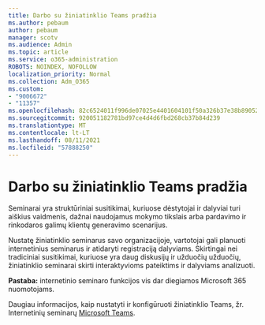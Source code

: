 ```yaml
---
title: Darbo su žiniatinklio Teams pradžia
ms.author: pebaum
author: pebaum
manager: scotv
ms.audience: Admin
ms.topic: article
ms.service: o365-administration
ROBOTS: NOINDEX, NOFOLLOW
localization_priority: Normal
ms.collection: Adm_O365
ms.custom:
- "9006672"
- "11357"
ms.openlocfilehash: 82c6524011f996de07025e4401604101f50a326b37e38b890524626325a01aaf
ms.sourcegitcommit: 920051182781bd97ce4d4d6fbd268cb37b84d239
ms.translationtype: MT
ms.contentlocale: lt-LT
ms.lasthandoff: 08/11/2021
ms.locfileid: "57888250"
---
```

# <a name="getting-started-with-teams-webinars"></a>Darbo su žiniatinklio Teams pradžia

Seminarai yra struktūriniai susitikimai, kuriuose dėstytojai ir dalyviai turi aiškius vaidmenis, dažnai naudojamus mokymo tikslais arba pardavimo ir rinkodaros galimų klientų generavimo scenarijus.

Nustatę žiniatinklio seminarus savo organizacijoje, vartotojai gali planuoti internetinius seminarus ir atidaryti registraciją dalyviams. Skirtingai nei tradiciniai susitikimai, kuriuose yra daug diskusijų ir užduočių užduočių, žiniatinklio seminarai skirti interaktyvioms pateiktims ir dalyviams analizuoti.

**Pastaba:** internetinio seminaro funkcijos vis dar diegiamos Microsoft 365 nuomotojams. 

Daugiau informacijos, kaip nustatyti ir konfigūruoti žiniatinklio Teams, žr. Internetinių seminarų [Microsoft Teams](https://docs.microsoft.com/microsoftteams/set-up-webinars).